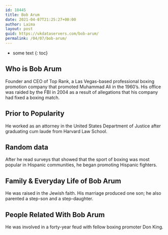 ```yaml
---
id: 18445
title: Bob Arum
date: 2021-04-07T21:25:27+00:00
author: Laima
layout: post
guid: https://ukdataservers.com/bob-arum/
permalink: /04/07/bob-arum/
---
```


* some text
{: toc}


## Who is Bob Arum
                  
                  
                  
Founder and CEO of Top Rank, a Las Vegas-based professional boxing promotion company that promoted Muhammad Ali in the 1960&#8217;s. His office was raided by the FBI in 2004 as a result of allegations that his company had fixed a boxing match.
                  
              
            
              
            
                
                
                
## Prior to Popularity
                  
                  
                  
He worked as an attorney in the United States Department of Justice after graduating cum laude from Harvard Law School.
                  
              
            
              
            
                
                
                
## Random data
                  
                  
                  
After he read surveys that showed that the sport of boxing was most popular in Hispanic communities, he began promoting Hispanic fighters.
                  
              
            
              
            
                
                
                
## Family & Everyday Life of Bob Arum
                  
                  
                  
He was raised in the Jewish faith. His marriage produced one son; he also parented a step-son and a step-daughter.
                  
              
            
              
            
                
                
                
## People Related With Bob Arum
                  
                  
                  
He was involved in a forty-year feud with fellow boxing promoter Don King.
                  
              
            
              
            
                
              
            
              
              
            
            
              
            
          
          
          